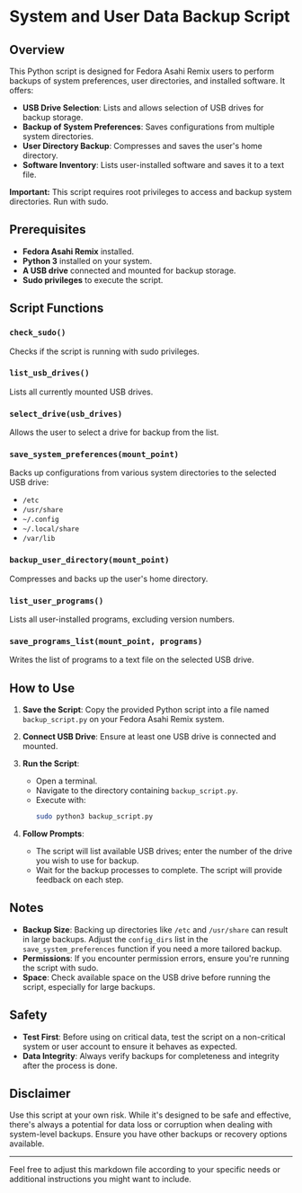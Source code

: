 # System and User Data Backup Script

## Overview

This Python script is designed for Fedora Asahi Remix users to perform backups of system preferences, user directories, and installed software. It offers:

- **USB Drive Selection**: Lists and allows selection of USB drives for backup storage.
- **Backup of System Preferences**: Saves configurations from multiple system directories.
- **User Directory Backup**: Compresses and saves the user's home directory.
- **Software Inventory**: Lists user-installed software and saves it to a text file.

**Important:** This script requires root privileges to access and backup system directories. Run with sudo.

## Prerequisites

- **Fedora Asahi Remix** installed.
- **Python 3** installed on your system.
- **A USB drive** connected and mounted for backup storage.
- **Sudo privileges** to execute the script.

## Script Functions

### `check_sudo()`
Checks if the script is running with sudo privileges.

### `list_usb_drives()`
Lists all currently mounted USB drives.

### `select_drive(usb_drives)`
Allows the user to select a drive for backup from the list.

### `save_system_preferences(mount_point)`
Backs up configurations from various system directories to the selected USB drive:
  - `/etc`
  - `/usr/share`
  - `~/.config`
  - `~/.local/share`
  - `/var/lib`

### `backup_user_directory(mount_point)`
Compresses and backs up the user's home directory.

### `list_user_programs()`
Lists all user-installed programs, excluding version numbers.

### `save_programs_list(mount_point, programs)`
Writes the list of programs to a text file on the selected USB drive.

## How to Use

1. **Save the Script**: Copy the provided Python script into a file named `backup_script.py` on your Fedora Asahi Remix system.

2. **Connect USB Drive**: Ensure at least one USB drive is connected and mounted.

3. **Run the Script**:
   - Open a terminal.
   - Navigate to the directory containing `backup_script.py`.
   - Execute with:
     ```bash
     sudo python3 backup_script.py
     ```

4. **Follow Prompts**:
   - The script will list available USB drives; enter the number of the drive you wish to use for backup.
   - Wait for the backup processes to complete. The script will provide feedback on each step.

## Notes

- **Backup Size**: Backing up directories like `/etc` and `/usr/share` can result in large backups. Adjust the `config_dirs` list in the `save_system_preferences` function if you need a more tailored backup.
- **Permissions**: If you encounter permission errors, ensure you're running the script with sudo.
- **Space**: Check available space on the USB drive before running the script, especially for large backups.

## Safety

- **Test First**: Before using on critical data, test the script on a non-critical system or user account to ensure it behaves as expected.
- **Data Integrity**: Always verify backups for completeness and integrity after the process is done.

## Disclaimer

Use this script at your own risk. While it's designed to be safe and effective, there's always a potential for data loss or corruption when dealing with system-level backups. Ensure you have other backups or recovery options available.

---

Feel free to adjust this markdown file according to your specific needs or additional instructions you might want to include.
